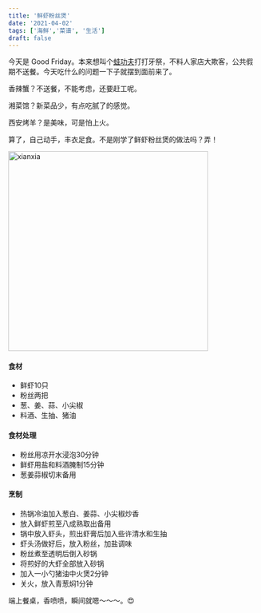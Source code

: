 ```yaml
---
title: '鲜虾粉丝煲'
date: '2021-04-02'
tags: ['海鲜','菜谱', '生活']
draft: false
---
```


今天是 Good Friday。本来想叫个[蛙功夫](https://www.facebook.com/wahkungfu/)打打牙祭，不料人家店大欺客，公共假期不送餐。今天吃什么的问题一下子就摆到面前来了。

香辣蟹？不送餐，不能考虑，还要赶工呢。

湘菜馆？新菜品少，有点吃腻了的感觉。

西安烤羊？是美味，可是怕上火。

算了，自己动手，丰衣足食。不是刚学了鲜虾粉丝煲的做法吗？弄！

<img src="/images/xianxia.jpg"  alt="xianxia" loading="lazy" width="400" class="block mx-auto w-full md:w-1/2 my-4" />


#### 食材

- 鲜虾10只
- 粉丝两把
- 葱、姜、蒜、小尖椒
- 料酒、生抽、猪油

#### 食材处理

- 粉丝用凉开水浸泡30分钟
- 鲜虾用盐和料酒腌制15分钟
- 葱姜蒜椒切末备用

#### 烹制

- 热锅冷油加入葱白、姜蒜、小尖椒炒香
- 放入鲜虾煎至八成熟取出备用
- 锅中放入虾头，煎出虾膏后加入些许清水和生抽
- 虾头汤做好后，放入粉丝，加盐调味
- 粉丝煮至透明后倒入砂锅
- 将煎好的大虾全部放入砂锅
- 加入一小勺猪油中火煲2分钟
- 关火，放入青葱焖1分钟

端上餐桌，香喷喷，瞬间就嗯～～～。<span role="img" aria-label="Smile">&#128525;</span> 

